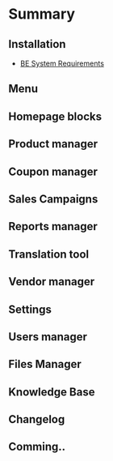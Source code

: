# Summary

## Installation

* [BE System Requirements](page/page-be-system-requirements.md)

## Menu


## Homepage blocks


## Product manager


## Coupon manager


## Sales Campaigns


## Reports manager


## Translation tool


## Vendor manager


## Settings


## Users manager


## Files Manager


## Knowledge Base


## Changelog


## Comming..


